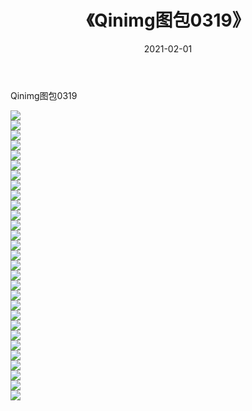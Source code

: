 ﻿---
layout: post
title:  《Qinimg图包0319》
date:   2021-02-01
img: http://imgx.orgx.ga/Qinimg图包/Qinimg图包0319/000.jpg
categories: [美女, 清纯, 唯美]
---

Qinimg图包0319

 ![](http://imgx.orgx.ga/Qinimg图包/Qinimg图包0319/001.jpg) <br>![](http://imgx.orgx.ga/Qinimg图包/Qinimg图包0319/002.jpg) <br>![](http://imgx.orgx.ga/Qinimg图包/Qinimg图包0319/003.jpg) <br>![](http://imgx.orgx.ga/Qinimg图包/Qinimg图包0319/004.jpg) <br>![](http://imgx.orgx.ga/Qinimg图包/Qinimg图包0319/005.jpg) <br>![](http://imgx.orgx.ga/Qinimg图包/Qinimg图包0319/006.jpg) <br>![](http://imgx.orgx.ga/Qinimg图包/Qinimg图包0319/007.jpg) <br>![](http://imgx.orgx.ga/Qinimg图包/Qinimg图包0319/008.jpg) <br>![](http://imgx.orgx.ga/Qinimg图包/Qinimg图包0319/009.jpg) <br>![](http://imgx.orgx.ga/Qinimg图包/Qinimg图包0319/010.jpg) <br>![](http://imgx.orgx.ga/Qinimg图包/Qinimg图包0319/011.jpg) <br>![](http://imgx.orgx.ga/Qinimg图包/Qinimg图包0319/012.jpg) <br>![](http://imgx.orgx.ga/Qinimg图包/Qinimg图包0319/013.jpg) <br>![](http://imgx.orgx.ga/Qinimg图包/Qinimg图包0319/014.jpg) <br>![](http://imgx.orgx.ga/Qinimg图包/Qinimg图包0319/015.jpg) <br>![](http://imgx.orgx.ga/Qinimg图包/Qinimg图包0319/016.jpg) <br>![](http://imgx.orgx.ga/Qinimg图包/Qinimg图包0319/017.jpg) <br>![](http://imgx.orgx.ga/Qinimg图包/Qinimg图包0319/018.jpg) <br>![](http://imgx.orgx.ga/Qinimg图包/Qinimg图包0319/019.jpg) <br>![](http://imgx.orgx.ga/Qinimg图包/Qinimg图包0319/020.jpg) <br>![](http://imgx.orgx.ga/Qinimg图包/Qinimg图包0319/021.jpg) <br>![](http://imgx.orgx.ga/Qinimg图包/Qinimg图包0319/022.jpg) <br>![](http://imgx.orgx.ga/Qinimg图包/Qinimg图包0319/023.jpg) <br>![](http://imgx.orgx.ga/Qinimg图包/Qinimg图包0319/024.jpg) <br>![](http://imgx.orgx.ga/Qinimg图包/Qinimg图包0319/025.jpg) <br>![](http://imgx.orgx.ga/Qinimg图包/Qinimg图包0319/026.jpg) <br>![](http://imgx.orgx.ga/Qinimg图包/Qinimg图包0319/027.jpg) <br>![](http://imgx.orgx.ga/Qinimg图包/Qinimg图包0319/028.jpg) <br>![](http://imgx.orgx.ga/Qinimg图包/Qinimg图包0319/029.jpg) <br>